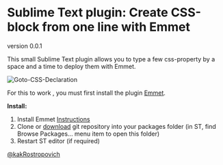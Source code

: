 # Sublime Text plugin: Create CSS-block from one line with Emmet
version 0.0.1

This small Sublime Text plugin allows you to type a few css-property by a space and a time to deploy them with Emmet.

![Goto-CSS-Declaration](https://github.com/kakRostropovich/sublime-emmet-css-from-one-line/blob/master/1.gif)

For this to work , you must first install the plugin [Emmet](https://github.com/sergeche/emmet-sublime).

**Install:**

1. Install Emmet [Instructions](https://github.com/sergeche/emmet-sublime#how-to-install)
2. Clone or [download](https://github.com/kakRostropovich/sublime-emmet-css-from-one-line/archive/master.zip) git repository into your packages folder (in ST, find Browse Packages... menu item to open this folder)
3. Restart ST editor (if required)

[@kakRostropovich](https://twitter.com/kakrostropovich)
